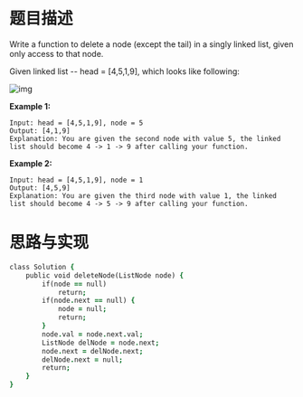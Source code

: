 # 题目描述

Write a function to delete a node (except the tail) in a singly linked list, given only access to that node.

Given linked list -- head = [4,5,1,9], which looks like following:

![img](https://assets.leetcode.com/uploads/2018/12/28/237_example.png)

 

**Example 1:**

```
Input: head = [4,5,1,9], node = 5
Output: [4,1,9]
Explanation: You are given the second node with value 5, the linked list should become 4 -> 1 -> 9 after calling your function.
```

**Example 2:**

```
Input: head = [4,5,1,9], node = 1
Output: [4,5,9]
Explanation: You are given the third node with value 1, the linked list should become 4 -> 5 -> 9 after calling your function.
```

# 思路与实现

```j
class Solution {
    public void deleteNode(ListNode node) {
    	if(node == null)
            return;
        if(node.next == null) {
            node = null;
            return;
        }
        node.val = node.next.val;
        ListNode delNode = node.next;
        node.next = delNode.next;
        delNode.next = null;
        return;
    }
}
```

